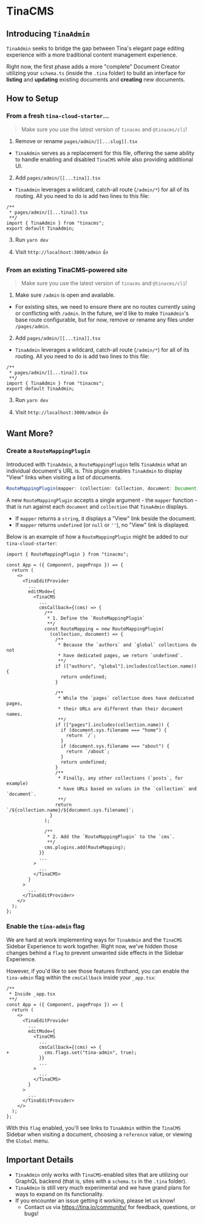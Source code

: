 # TinaCMS

## Introducing `TinaAdmin`

`TinaAdmin` seeks to bridge the gap between Tina's elegant page editing experience with a more traditional content management experience.

Right now, the first phase adds a more "complete" Document Creator utilizing your `schema.ts` (inside the `.tina` folder) to build an interface for **listing** and **updating** existing documents and **creating** new documents.

## How to Setup

### From a fresh `tina-cloud-starter`...

> Make sure you use the latest version of `tinacms` and `@tinacms/cli`!

1. Remove or rename `pages/admin/[[...slug]].tsx`
  * `TinaAdmin` serves as a replacement for this file, offering the same ability to handle enabling and disabled `TinaCMS` while also providing additional UI.

2. Add `pages/admin/[[...tina]].tsx`
  * `TinaAdmin` leverages a wildcard, catch-all route (`/admin/*`) for all of its routing.  All you need to do is add two lines to this file:
  ```tsx
  /**
   * pages/admin/[[...tina]].tsx
   **/
  import { TinaAdmin } from "tinacms";
  export default TinaAdmin;
  ```

3. Run `yarn dev`

4. Visit `http://localhost:3000/admin` 👍

### From an existing TinaCMS-powered site

> Make sure you use the latest version of `tinacms` and `@tinacms/cli`!

1. Make sure `/admin` is open and available.
  * For existing sites, we need to ensure there are no routes currently using or conflicting with `/admin`.  In the future, we'd like to make `TinaAdmin`'s base route configurable, but for now, remove or rename any files under `/pages/admin`.

2. Add `pages/admin/[[...tina]].tsx`
  * `TinaAdmin` leverages a wildcard, catch-all route (`/admin/*`) for all of its routing.  All you need to do is add two lines to this file:
  ```tsx
  /**
   * pages/admin/[[...tina]].tsx
   **/
  import { TinaAdmin } from "tinacms";
  export default TinaAdmin;
  ``` 

3. Run `yarn dev`

4. Visit `http://localhost:3000/admin` 👍

## Want More?

### Create a `RouteMappingPlugin`

Introduced with `TinaAdmin`, a `RouteMappingPlugin` tells `TinaAdmin` what an individual document's URL is.  This plugin enables `TinaAdmin` to display "View" links when visiting a list of documents.

```ts
RouteMappingPlugin(mapper: (collection: Collection, document: Document) => string | undefined)
```

A new `RouteMappingPlugin` accepts a single argument - the `mapper` function - that is run against each `document` and `collection` that `TinaAdmin` displays.  

* If `mapper` returns a `string`, it displays a "View" link beside the document.
* If `mapper` returns `undefined` (or `null` or `''`), no "View" link is displayed.

Below is an example of how a `RouteMappingPlugin` might be added to our `tina-cloud-starter`:

```tsx
import { RouteMappingPlugin } from "tinacms";

const App = ({ Component, pageProps }) => {
  return (
    <>
      <TinaEditProvider
        ...
        editMode={
          <TinaCMS
            ...
            cmsCallback={(cms) => {
              /**
               * 1. Define the `RouteMappingPlugin`
               **/
              const RouteMapping = new RouteMappingPlugin(
                (collection, document) => {
                  /**
                   * Because the `authors` and `global` collections do not
                   * have dedicated pages, we return `undefined`.
                   **/
                  if (["authors", "global"].includes(collection.name)) {
                    return undefined;
                  }

                  /**
                   * While the `pages` collection does have dedicated pages,
                   * their URLs are different than their document names.
                   **/
                  if (["pages"].includes(collection.name)) {
                    if (document.sys.filename === "home") {
                      return `/`;
                    }
                    if (document.sys.filename === "about") {
                      return `/about`;
                    }
                    return undefined;
                  }
                  /**
                   * Finally, any other collections (`posts`, for example)
                   * have URLs based on values in the `collection` and `document`.
                   **/
                  return `/${collection.name}/${document.sys.filename}`;
                }
              );

              /**
               * 2. Add the `RouteMappingPlugin` to the `cms`.
               **/
              cms.plugins.add(RouteMapping);
            }}
            ...
          >
            ...
          </TinaCMS>
        }
      >
        ...
      </TinaEditProvider>
    </>
  );
};
```

### Enable the `tina-admin` flag

We are hard at work implementing ways for `TinaAdmin` and the `TinaCMS` Sidebar Experience to work together.  Right now, we've hidden those changes behind a `flag` to prevent unwanted side effects in the Sidebar Experience.

However, if you'd like to see those features firsthand, you can enable the `tina-admin` flag within the `cmsCallback` inside your `_app.tsx`:

```tsx
/**
 * Inside _app.tsx
 **/
const App = ({ Component, pageProps }) => {
  return (
    <>
      <TinaEditProvider
        ...
        editMode={
          <TinaCMS
            ...
            cmsCallback={(cms) => {
+             cms.flags.set("tina-admin", true);
            }}
            ...
          >
            ...
          </TinaCMS>
        }
      >
        ...
      </TinaEditProvider>
    </>
  );
};
```

With this `flag` enabled, you'll see links to `TinaAdmin` within the `TinaCMS` Sidebar when visiting a document, choosing a `reference` value, or viewing the `Global` menu.

## Important Details

* `TinaAdmin` only works with `TinaCMS`-enabled sites that are utilizing our GraphQL backend (that is, sites with a `schema.ts` in the `.tina` folder).
* `TinaAdmin` is still very much experimental and we have grand plans for ways to expand on its functionality.
* If you encounter an issue getting it working, please let us know!
  * Contact us via https://tina.io/community/ for feedback, questions, or bugs!
